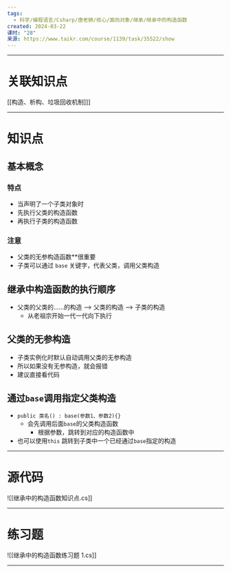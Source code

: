 ```yaml
---
tags:
  - 科学/编程语言/Csharp/唐老狮/核心/面向对象/继承/继承中的构造函数
created: 2024-03-22
课时: "28"
来源: https://www.taikr.com/course/1139/task/35522/show
---
```


---
# 关联知识点

[[构造、析构、垃圾回收机制]]]

---
# 知识点

## 基本概念

### 特点

- 当声明了一个子类对象时
- 先执行父类的构造函数
- 再执行子类的构造函数
### 注意
- 父类的无参构造函数**很重要
- 子类可以通过 `base` 关键字，代表父类，调用父类构造
## 继承中构造函数的执行顺序

- 父类的父类的……的构造 ——> 父类的构造 ——> 子类的构造
	- 从老祖宗开始一代一代向下执行
## 父类的无参构造

- 子类实例化时默认自动调用父类的无参构造
- 所以如果没有无参构造，就会报错
- 建议直接看代码
## 通过`base`调用指定父类构造

- `public 类名() : base(参数1、参数2){}`
	- 会先调用后面`base`的父类构造函数
		- 根据参数，跳转到对应的构造函数中
- 也可以使用`this` 跳转到子类中一个已经通过`base`指定的构造

---
# 源代码

![[继承中的构造函数知识点.cs]]

---
# 练习题

![[继承中的构造函数练习题  1.cs]]

---


